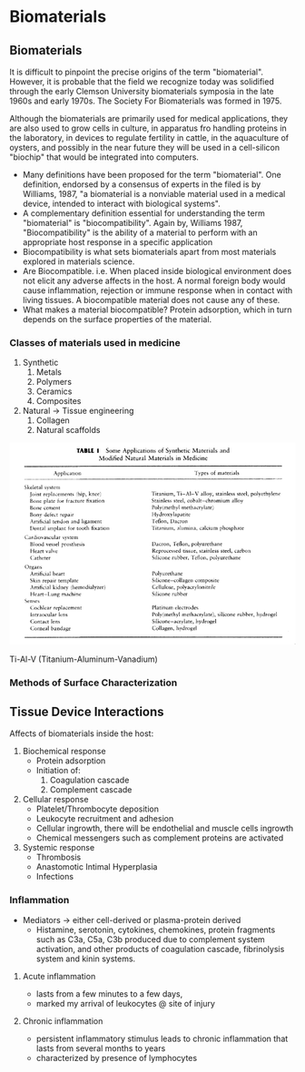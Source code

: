 # Biomaterials

## Biomaterials

It is difficult to pinpoint the precise origins of the term "biomaterial".
However, it is probable that the field we recognize today was solidified
through the early Clemson University biomaterials symposia in the late 1960s
and early 1970s. The Society For Biomaterials was formed in 1975.

Although the biomaterials are primarily used for medical applications, they are
also used to grow cells in culture, in apparatus fro handling proteins in the
laboratory, in devices to regulate fertility in cattle, in the aquaculture of
oysters, and possibly in the near future they will be used in a cell-silicon
"biochip" that would be integrated into computers.

- Many definitions have been proposed for the term "biomaterial". One
  definition, endorsed by a consensus of experts in the filed is by Williams,
  1987, "a biomaterial is a nonviable material used in a medical device,
  intended to interact with biological systems".
- A complementary definition essential for understanding the term "biomaterial"
  is "biocompatibility". Again by, Williams 1987, "Biocompatibility" is the
  ability of a material to perform with an appropriate host response in a
  specific application
- Biocompatibility is what sets biomaterials apart from most materials explored
  in materials science.
- Are Biocompatible. i.e. When placed inside biological environment does not
  elicit any adverse affects in the host. A normal foreign body would cause
  inflammation, rejection or immune response when in contact with living
  tissues. A biocompatible material does not cause any of these.
- What makes a material biocompatible? Protein adsorption, which in turn
  depends on the surface properties of the material.

### Classes of materials used in medicine

1. Synthetic
    1. Metals
    1. Polymers
    1. Ceramics
    1. Composites
1. Natural -> Tissue engineering 
    1. Collagen 
    1. Natural scaffolds

![Some Applications of Synthetic Materials and Modified Natural Materials in Medicine](./diagrams/biomaterial_usage.png)

Ti-Al-V (Titanium-Aluminum-Vanadium)


### Methods of Surface Characterization

## Tissue Device Interactions

Affects of biomaterials inside the host:

1. Biochemical response
    - Protein adsorption
    - Initiation of:
        1. Coagulation cascade
        1. Complement cascade
1. Cellular response
    - Platelet/Thrombocyte deposition
    - Leukocyte recruitment and adhesion
    - Cellular ingrowth, there will be endothelial and muscle cells ingrowth
    - Chemical messengers such as complement proteins are activated
1. Systemic response
    - Thrombosis
    - Anastomotic Intimal Hyperplasia
    - Infections

### Inflammation

<!-- See tdi.pdf -->

* Mediators -> either cell-derived or plasma-protein derived
    - Histamine, serotonin, cytokines, chemokines, protein fragments such as
      C3a, C5a, C3b produced due to complement system activation, and other
      products of coagulation cascade, fibrinolysis system and kinin systems.

1. Acute inflammation
    - lasts from a few minutes to a few days, 
    - marked my arrival of leukocytes @ site of injury

1. Chronic inflammation
    - persistent inflammatory stimulus leads to chronic inflammation that lasts
      from several months to years
    - characterized by presence of lymphocytes
    
